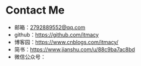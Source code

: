 # Contact Me
- 邮箱：2792889552@qq.com
- github：https://github.com/itmacy
- 博客园：https://www.cnblogs.com/itmacy/
- 简书：https://www.jianshu.com/u/88c9ba7ac8bd
- 微信公众号：